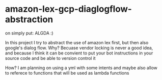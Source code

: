 # amazon-lex-gcp-diaglogflow-abstraction
on simply put: ALGDA :)

In this project I try to abstract the use of amazon lex first, but then also google's dialog flow.
Why?
Becuase vendor locking is never a good idea, and because I think it can be convient to put your bot instructions in your source code and be able to version control it

How?
I am planning on using a yml with some intents and maybe also allow to referece to functions that will be used as lambda functions